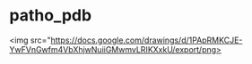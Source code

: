 # patho_pdb
<img src="https://docs.google.com/drawings/d/1PApRMKCJE-YwFVnGwfm4VbXhjwNuiiGMwmvLRIKXxkU/export/png>
